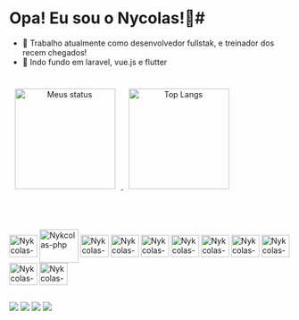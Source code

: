 # Opa! Eu sou o Nycolas!👋#
- 🔭 Trabalho atualmente como desenvolvedor fullstak, e treinador dos recem chegados!
- 🌱 Indo fundo em laravel, vue.js e flutter
##
<span align="center" style="max-width: 100%;">

<a target="_blank" href="https://github.com/Nykcolas">
<img height="180em" src="https://camo.githubusercontent.com/8d2d105cd40013030fa75321a32e70ca661d6a0eaf47f89d26113c83bd3ac9ba/68747470733a2f2f6769746875622d726561646d652d73746174732e76657263656c2e6170702f6170693f757365726e616d653d4e796b636f6c61732673686f775f69636f6e733d74727565267468656d653d64726163756c61" alt="Meus status" data-canonical-src="https://github-readme-stats.vercel.app/api?username=Nykcolas&amp;show_icons=true&amp;theme=dracula" style="max-width: 100%; margin:10px">
</a>
<a target="_blank" href="https://github.com/Nykcolas">

   <img height="180em" src="https://camo.githubusercontent.com/698035da2f9585cff75397b34412dfd3aae8dfb41edaf5dd221da091ea70b98a/68747470733a2f2f6769746875622d726561646d652d73746174732e76657263656c2e6170702f6170692f746f702d6c616e67732f3f757365726e616d653d4e796b636f6c6173266c61796f75743d636f6d70616374" alt="Top Langs" data-canonical-src="https://github-readme-stats.vercel.app/api/top-langs/?username=Nykcolas&amp;layout=compact;theme=dracula" style="max-width: 100%; margin:10px">
</a>
</span>  
 
</br></br>

<link rel="stylesheet" href="https://cdn.jsdelivr.net/gh/devicons/devicon@v2.15.1/devicon.min.css">
<div style="display:inline_block;">
  <img align="center" height="40" width="50" alt="Nykcolas-vuejs" src="https://cdn.jsdelivr.net/gh/devicons/devicon/icons/vuejs/vuejs-original.svg" />
  <img align="center" height="60" width="70" alt="Nykcolas-php" src="https://cdn.jsdelivr.net/gh/devicons/devicon/icons/php/php-plain.svg" />
  <img align="center" height="40" width="50" alt="Nykcolas-laravel" src="https://cdn.jsdelivr.net/gh/devicons/devicon/icons/laravel/laravel-plain-wordmark.svg" />
  <img align="center" height="40" width="50" alt="Nykcolas-mysql" src="https://cdn.jsdelivr.net/gh/devicons/devicon/icons/mysql/mysql-original.svg" />
  <img align="center" height="40" width="50" alt="Nykcolas-jquery" src="https://cdn.jsdelivr.net/gh/devicons/devicon/icons/jquery/jquery-original.svg" />
  <img align="center" height="40" width="50" alt="Nykcolas-flutter" src="https://cdn.jsdelivr.net/gh/devicons/devicon/icons/flutter/flutter-original.svg" />
  <img align="center" height="40" width="50" alt="Nykcolas-html5" src="https://cdn.jsdelivr.net/gh/devicons/devicon/icons/html5/html5-original.svg" />
  <img align="center" height="40" width="50" alt="Nykcolas-javascript" src="https://cdn.jsdelivr.net/gh/devicons/devicon/icons/javascript/javascript-original.svg" />
  <img align="center" height="40" width="50" alt="Nykcolas-css3" src="https://cdn.jsdelivr.net/gh/devicons/devicon/icons/css3/css3-original.svg" />
  <img align="center" height="40" width="50" alt="Nykcolas-typescript" src="https://cdn.jsdelivr.net/gh/devicons/devicon/icons/typescript/typescript-original.svg" />
  <img align="center" height="40" width="50" alt="Nykcolas-nodejs" src="https://cdn.jsdelivr.net/gh/devicons/devicon/icons/nodejs/nodejs-original.svg" />
</div>  

##
<div style="display:inline_block;">
  <a href="mailto:nicharaujo@gmail.com"><img src="https://img.shields.io/badge/Gmail-D14836?style=for-the-badge&logo=gmail&logoColor=white" /></a>
  <a href="https://www.linkedin.com/in/nycolas-araujo-42818b224/"><img src="https://img.shields.io/badge/LinkedIn-0077B5?style=for-the-badge&logo=linkedin&logoColor=white" /></a>
  <a href="https://wa.me/+555484451911"><img src="https://img.shields.io/badge/WhatsApp-25D366?style=for-the-badge&logo=whatsapp&logoColor=white" /></a>
  <a href="https://discordapp.com/users/408305144485249025"><img src="https://img.shields.io/badge/Discord-7289DA?style=for-the-badge&logo=discord&logoColor=white" /></a>
    
  
</div>  

